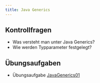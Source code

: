 ```yaml
---
title: Java Generics
---
```


## Kontrollfragen
- Was versteht man unter Java Generics?
- Wie werden Typparameter festgelegt?

## Übungsaufgaben
- Übungsaufgabe [JavaGenerics01](java-generics01.md)
